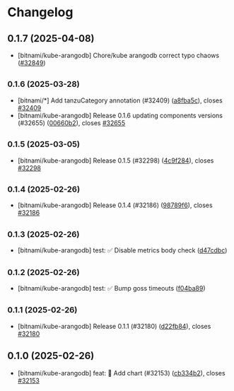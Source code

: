# Changelog

## 0.1.7 (2025-04-08)

* [bitnami/kube-arangodb] Chore/kube arangodb correct typo chaows ([#32849](https://github.com/bitnami/charts/pull/32849))

## <small>0.1.6 (2025-03-28)</small>

* [bitnami/*] Add tanzuCategory annotation (#32409) ([a8fba5c](https://github.com/bitnami/charts/commit/a8fba5cb01f6f4464ca7f69c50b0fbe97d837a95)), closes [#32409](https://github.com/bitnami/charts/issues/32409)
* [bitnami/kube-arangodb] Release 0.1.6 updating components versions (#32655) ([00660b2](https://github.com/bitnami/charts/commit/00660b2d4d38484b27e9754fbc0c34fa28b7b75b)), closes [#32655](https://github.com/bitnami/charts/issues/32655)

## <small>0.1.5 (2025-03-05)</small>

* [bitnami/kube-arangodb] Release 0.1.5 (#32298) ([4c9f284](https://github.com/bitnami/charts/commit/4c9f284bbe42918aacab93b6315add30528abe6b)), closes [#32298](https://github.com/bitnami/charts/issues/32298)

## <small>0.1.4 (2025-02-26)</small>

* [bitnami/kube-arangodb] Release 0.1.4 (#32186) ([98789f6](https://github.com/bitnami/charts/commit/98789f6b2c2cffaf7b6c469102fdd81a8e1c5567)), closes [#32186](https://github.com/bitnami/charts/issues/32186)

## <small>0.1.3 (2025-02-26)</small>

* [bitnami/kube-arangodb] test: :white_check_mark: Disable metrics body check ([d47cdbc](https://github.com/bitnami/charts/commit/d47cdbca7dde1b078741fcda0ad8808d942ba7d2))

## <small>0.1.2 (2025-02-26)</small>

* [bitnami/kube-arangodb] test: :white_check_mark: Bump goss timeouts ([f04ba89](https://github.com/bitnami/charts/commit/f04ba89e09d0825f5d153cfbfca3ba3109089ae5))

## <small>0.1.1 (2025-02-26)</small>

* [bitnami/kube-arangodb] Release 0.1.1 (#32180) ([d22fb84](https://github.com/bitnami/charts/commit/d22fb84f8a4ca4775b01b15d8399596f9706ddd4)), closes [#32180](https://github.com/bitnami/charts/issues/32180)

## 0.1.0 (2025-02-26)

* [bitnami/kube-arangodb] feat: :tada: Add chart (#32153) ([cb334b2](https://github.com/bitnami/charts/commit/cb334b2bd4ae4e8da28ccb373200142753421dc7)), closes [#32153](https://github.com/bitnami/charts/issues/32153)
